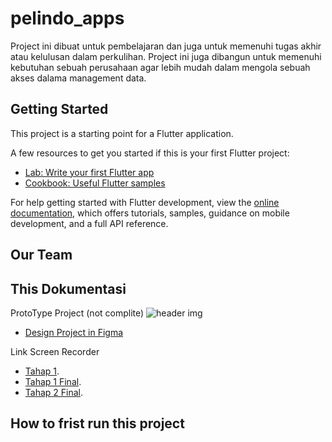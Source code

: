 # pelindo_apps

Project ini dibuat untuk pembelajaran dan juga untuk memenuhi tugas akhir atau kelulusan dalam perkulihan. 
Project ini juga dibangun untuk memenuhi kebutuhan sebuah perusahaan agar lebih mudah dalam mengola sebuah akses dalama management data. 

## Getting Started

This project is a starting point for a Flutter application.

A few resources to get you started if this is your first Flutter project:

- [Lab: Write your first Flutter app](https://docs.flutter.dev/get-started/codelab)
- [Cookbook: Useful Flutter samples](https://docs.flutter.dev/cookbook)

For help getting started with Flutter development, view the
[online documentation](https://docs.flutter.dev/), which offers tutorials,
samples, guidance on mobile development, and a full API reference.


## Our Team

## This Dokumentasi
ProtoType Project (not complite)
![header img](https://github.com/user-attachments/assets/8c46ee0f-335f-455e-92a6-0b08db7d20e5)

- [Design Project in Figma](https://docs.flutter.dev/get-started/codelab)

Link Screen Recorder
- [Tahap 1](https://www.youtube.com/watch?v=HgB8X_k5EA8).
- [Tahap 1 Final](https://docs.flutter.dev/get-started/codelab).
- [Tahap 2 Final](https://docs.flutter.dev/get-started/codelab).

## How to frist run this project
